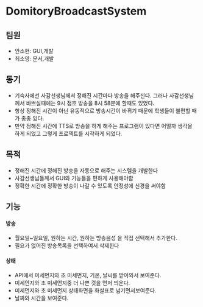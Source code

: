 # DomitoryBroadcastSystem

##  팀원

- 안소현: GUI,개발
- 최소영: 문서,개발

## 동기

- 기숙사에선 사감선생님께서 정해진 시간마다 방송을 해주신다. 그러나 사감선생님께서 바쁘실때에는 9시 점호 방송을 8시 58분에 할때도 있었다.
- 항상 정해진 시간이 아닌 유동적으로 방송시간이 바뀌기 때문에 학생들이 불편할 때가 종종 있다.
- 만약 정해진 시간에 TTS로 방송을 하게 해주는 프로그램이 있다면 어떨까 생각을 하게 되었고 그렇게 프로젝트를 시작하게 되었다.



## 목적

- 정해진 시간에 정해진 방송을 자동으로  해주는 시스템을 개발한다
- 사감선생님들께서 GUI와 기능들을 편하게 사용해야함
- 정확한 시간에 정확한 방송이 나갈 수 있도록 안정성에 신경을 써야함



## 기능

#### 방송

- 월요일~일요일, 원하는 시간, 원하는 방송음성 을 직접 선택해서 추가한다.
- 필요가 없어진 방송목록을 선택하여서 삭제한다

#### 상태

- API에서 미세먼지와 초 미세먼지, 기온, 날씨를 받아와서 보여준다.
- 미세먼지와 초 미세먼지중 더 나쁜 것을 먼저 띄운다.
- 미세먼지와 초 미세먼지 상태화면을 화살표로 넘기면서보여준다.
- 날짜와  시간을 보여준다.

